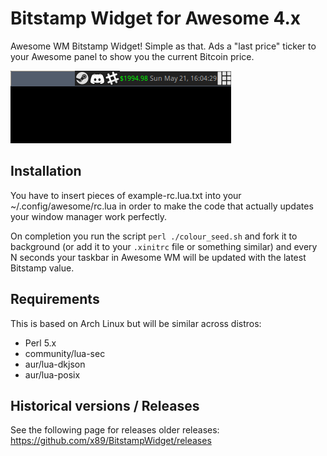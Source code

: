 # Bitstamp Widget for Awesome 4.x

Awesome WM Bitstamp Widget! Simple as that. Ads a "last price" ticker to your Awesome panel to show you the current Bitcoin price.

![Example of the widget in use](example.png)

## Installation

You have to insert pieces of example-rc.lua.txt into your ~/.config/awesome/rc.lua in order to make the code that actually updates your window manager work perfectly.

On completion you run the script `perl ./colour_seed.sh` and fork it to background (or add it to your `.xinitrc` file or something similar) and every N seconds your taskbar in Awesome WM will be updated with the latest Bitstamp value.

## Requirements

This is based on Arch Linux but will be similar across distros:

* Perl 5.x
* community/lua-sec
* aur/lua-dkjson
* aur/lua-posix

## Historical versions / Releases

See the following page for releases older releases: https://github.com/x89/BitstampWidget/releases
